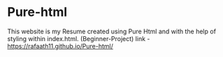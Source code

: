 # Pure-html
This website is my Resume created using Pure Html and with the help of styling within index.html. (Beginner-Project)
link - https://rafaath11.github.io/Pure-html/
